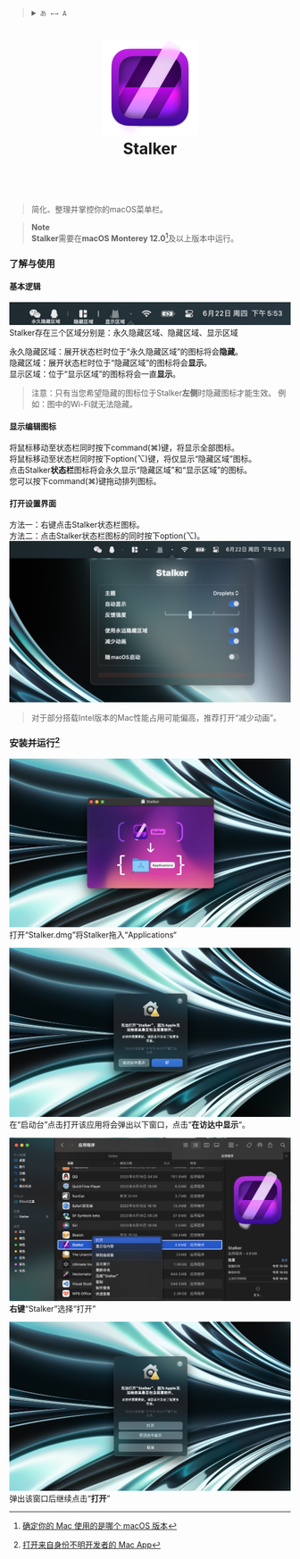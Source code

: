 <blockquote>
  <details>
    <summary>
      <code>あ ←→ A</code>
    </summary>
    <br />
    &emsp;&ensp;<a href="https://github.com/KrLite/Stalker">English</a>
    <br />
    &emsp;&ensp;简体中文
  </details>
</blockquote>

# <p align="center"><img width="172" src="/Stalker/Assets.xcassets/AppIcon.appiconset/icon_512x512@2x@2x.png?raw=true" /><br />Stalker</p><br />

> 简化、整理并掌控你的macOS菜单栏。

> **Note**  
> **Stalker**需要在**macOS Monterey 12.0**[^check_your_macos_version]及以上版本中运行。

[^check_your_macos_version]: [确定你的 Mac 使用的是哪个 macOS 版本](https://support.apple.com/zh-cn/HT201260)

### 了解与使用

#### 基本逻辑

![Stalker布局](https://github.com/Xinshao-air/Xinshao-Doc/blob/main/截屏2023-06-22%2017.53.53.png?raw=true)
Stalker存在三个区域分别是：永久隐藏区域、隐藏区域、显示区域

永久隐藏区域：展开状态栏时位于“永久隐藏区域”的图标将会**隐藏**。  
隐藏区域：展开状态栏时位于“隐藏区域”的图标将会**显示**。  
显示区域：位于“显示区域”的图标将会一直**显示**。

>注意：只有当您希望隐藏的图标位于Stalker**左侧**时隐藏图标才能生效。
>例如：图中的Wi-Fi就无法隐藏。

#### 显示编辑图标

将鼠标移动至状态栏同时按下command(⌘)键，将显示全部图标。  
将鼠标移动至状态栏同时按下option(⌥)键，将仅显示“隐藏区域”图标。  
点击Stalker**状态栏**图标将会永久显示“隐藏区域”和“显示区域”的图标。  
您可以按下command(⌘)键拖动排列图标。  

#### 打开设置界面

方法一：右键点击Stalker状态栏图标。  
方法二：点击Stalker状态栏图标的同时按下option(⌥)。  
![Stalker设置](https://github.com/Xinshao-air/Xinshao-Doc/blob/main/测试.png?raw=true)
>对于部分搭载Intel版本的Mac性能占用可能偏高，推荐打开“减少动画”。

### 安装并运行[^install_and_run]

[^install_and_run]: [打开来自身份不明开发者的 Mac App](https://support.apple.com/zh-cn/guide/mac-help/mh40616/mac)

![截屏](https://github.com/Xinshao-air/Xinshao-Doc/blob/main/截屏2023-06-22%2016.55.33.png?raw=true)
打开“Stalker.dmg”将Stalker拖入“Applications“

![截屏](https://github.com/Xinshao-air/Xinshao-Doc/blob/main/截屏2023-06-22%2016.56.00.png?raw=true)
在“启动台”点击打开该应用将会弹出以下窗口，点击“**在访达中显示**“。

![截图](https://github.com/Xinshao-air/Xinshao-Doc/blob/main/截屏2023-06-22%2016.56.47.png?raw=true)
**右键**“Stalker”选择“打开”  

![截屏](https://github.com/Xinshao-air/Xinshao-Doc/blob/main/截屏2023-06-22%2016.57.10.png?raw=true)
弹出该窗口后继续点击“**打开**”
